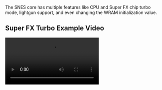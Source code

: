 The SNES core has multiple features like CPU and Super FX chip turbo mode, lightgun support, and even changing the WRAM initialization value.
## Super FX Turbo Example Video
![type:video](videos/snes-fx-turbo.mp4)
